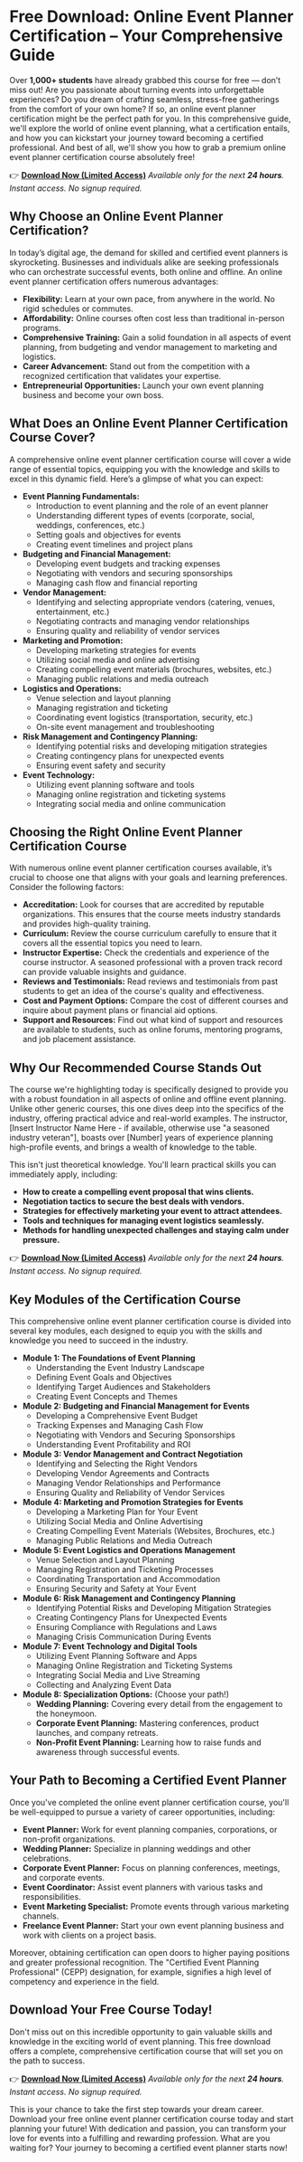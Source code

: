 # Free Download: Online Event Planner Certification – Your Comprehensive Guide

Over **1,000+ students** have already grabbed this course for free — don’t miss out!
Are you passionate about turning events into unforgettable experiences? Do you dream of crafting seamless, stress-free gatherings from the comfort of your own home? If so, an online event planner certification might be the perfect path for you. In this comprehensive guide, we'll explore the world of online event planning, what a certification entails, and how you can kickstart your journey toward becoming a certified professional. And best of all, we'll show you how to grab a premium online event planner certification course absolutely free!

👉 [**Download Now (Limited Access)**](https://udemywork.com/online-event-planner-certification)
_Available only for the next **24 hours**. Instant access. No signup required._

## Why Choose an Online Event Planner Certification?

In today’s digital age, the demand for skilled and certified event planners is skyrocketing. Businesses and individuals alike are seeking professionals who can orchestrate successful events, both online and offline. An online event planner certification offers numerous advantages:

*   **Flexibility:** Learn at your own pace, from anywhere in the world. No rigid schedules or commutes.
*   **Affordability:** Online courses often cost less than traditional in-person programs.
*   **Comprehensive Training:** Gain a solid foundation in all aspects of event planning, from budgeting and vendor management to marketing and logistics.
*   **Career Advancement:** Stand out from the competition with a recognized certification that validates your expertise.
*   **Entrepreneurial Opportunities:** Launch your own event planning business and become your own boss.

## What Does an Online Event Planner Certification Course Cover?

A comprehensive online event planner certification course will cover a wide range of essential topics, equipping you with the knowledge and skills to excel in this dynamic field. Here’s a glimpse of what you can expect:

*   **Event Planning Fundamentals:**
    *   Introduction to event planning and the role of an event planner
    *   Understanding different types of events (corporate, social, weddings, conferences, etc.)
    *   Setting goals and objectives for events
    *   Creating event timelines and project plans
*   **Budgeting and Financial Management:**
    *   Developing event budgets and tracking expenses
    *   Negotiating with vendors and securing sponsorships
    *   Managing cash flow and financial reporting
*   **Vendor Management:**
    *   Identifying and selecting appropriate vendors (catering, venues, entertainment, etc.)
    *   Negotiating contracts and managing vendor relationships
    *   Ensuring quality and reliability of vendor services
*   **Marketing and Promotion:**
    *   Developing marketing strategies for events
    *   Utilizing social media and online advertising
    *   Creating compelling event materials (brochures, websites, etc.)
    *   Managing public relations and media outreach
*   **Logistics and Operations:**
    *   Venue selection and layout planning
    *   Managing registration and ticketing
    *   Coordinating event logistics (transportation, security, etc.)
    *   On-site event management and troubleshooting
*   **Risk Management and Contingency Planning:**
    *   Identifying potential risks and developing mitigation strategies
    *   Creating contingency plans for unexpected events
    *   Ensuring event safety and security
*   **Event Technology:**
    *   Utilizing event planning software and tools
    *   Managing online registration and ticketing systems
    *   Integrating social media and online communication

## Choosing the Right Online Event Planner Certification Course

With numerous online event planner certification courses available, it’s crucial to choose one that aligns with your goals and learning preferences. Consider the following factors:

*   **Accreditation:** Look for courses that are accredited by reputable organizations. This ensures that the course meets industry standards and provides high-quality training.
*   **Curriculum:** Review the course curriculum carefully to ensure that it covers all the essential topics you need to learn.
*   **Instructor Expertise:** Check the credentials and experience of the course instructor. A seasoned professional with a proven track record can provide valuable insights and guidance.
*   **Reviews and Testimonials:** Read reviews and testimonials from past students to get an idea of the course's quality and effectiveness.
*   **Cost and Payment Options:** Compare the cost of different courses and inquire about payment plans or financial aid options.
*   **Support and Resources:** Find out what kind of support and resources are available to students, such as online forums, mentoring programs, and job placement assistance.

## Why Our Recommended Course Stands Out

The course we're highlighting today is specifically designed to provide you with a robust foundation in all aspects of online and offline event planning. Unlike other generic courses, this one dives deep into the specifics of the industry, offering practical advice and real-world examples. The instructor, [Insert Instructor Name Here - if available, otherwise use "a seasoned industry veteran"], boasts over [Number] years of experience planning high-profile events, and brings a wealth of knowledge to the table.

This isn't just theoretical knowledge. You'll learn practical skills you can immediately apply, including:

*   **How to create a compelling event proposal that wins clients.**
*   **Negotiation tactics to secure the best deals with vendors.**
*   **Strategies for effectively marketing your event to attract attendees.**
*   **Tools and techniques for managing event logistics seamlessly.**
*   **Methods for handling unexpected challenges and staying calm under pressure.**

👉 [**Download Now (Limited Access)**](https://udemywork.com/online-event-planner-certification)
_Available only for the next **24 hours**. Instant access. No signup required._

## Key Modules of the Certification Course

This comprehensive online event planner certification course is divided into several key modules, each designed to equip you with the skills and knowledge you need to succeed in the industry.

*   **Module 1: The Foundations of Event Planning**
    *   Understanding the Event Industry Landscape
    *   Defining Event Goals and Objectives
    *   Identifying Target Audiences and Stakeholders
    *   Creating Event Concepts and Themes
*   **Module 2: Budgeting and Financial Management for Events**
    *   Developing a Comprehensive Event Budget
    *   Tracking Expenses and Managing Cash Flow
    *   Negotiating with Vendors and Securing Sponsorships
    *   Understanding Event Profitability and ROI
*   **Module 3: Vendor Management and Contract Negotiation**
    *   Identifying and Selecting the Right Vendors
    *   Developing Vendor Agreements and Contracts
    *   Managing Vendor Relationships and Performance
    *   Ensuring Quality and Reliability of Vendor Services
*   **Module 4: Marketing and Promotion Strategies for Events**
    *   Developing a Marketing Plan for Your Event
    *   Utilizing Social Media and Online Advertising
    *   Creating Compelling Event Materials (Websites, Brochures, etc.)
    *   Managing Public Relations and Media Outreach
*   **Module 5: Event Logistics and Operations Management**
    *   Venue Selection and Layout Planning
    *   Managing Registration and Ticketing Processes
    *   Coordinating Transportation and Accommodation
    *   Ensuring Security and Safety at Your Event
*   **Module 6: Risk Management and Contingency Planning**
    *   Identifying Potential Risks and Developing Mitigation Strategies
    *   Creating Contingency Plans for Unexpected Events
    *   Ensuring Compliance with Regulations and Laws
    *   Managing Crisis Communication During Events
*   **Module 7: Event Technology and Digital Tools**
    *   Utilizing Event Planning Software and Apps
    *   Managing Online Registration and Ticketing Systems
    *   Integrating Social Media and Live Streaming
    *   Collecting and Analyzing Event Data
*   **Module 8: Specialization Options:** (Choose your path!)
    *   **Wedding Planning:** Covering every detail from the engagement to the honeymoon.
    *   **Corporate Event Planning:** Mastering conferences, product launches, and company retreats.
    *   **Non-Profit Event Planning:** Learning how to raise funds and awareness through successful events.

## Your Path to Becoming a Certified Event Planner

Once you've completed the online event planner certification course, you'll be well-equipped to pursue a variety of career opportunities, including:

*   **Event Planner:** Work for event planning companies, corporations, or non-profit organizations.
*   **Wedding Planner:** Specialize in planning weddings and other celebrations.
*   **Corporate Event Planner:** Focus on planning conferences, meetings, and corporate events.
*   **Event Coordinator:** Assist event planners with various tasks and responsibilities.
*   **Event Marketing Specialist:** Promote events through various marketing channels.
*   **Freelance Event Planner:** Start your own event planning business and work with clients on a project basis.

Moreover, obtaining certification can open doors to higher paying positions and greater professional recognition. The "Certified Event Planning Professional" (CEPP) designation, for example, signifies a high level of competency and experience in the field.

## Download Your Free Course Today!

Don't miss out on this incredible opportunity to gain valuable skills and knowledge in the exciting world of event planning. This free download offers a complete, comprehensive certification course that will set you on the path to success.

👉 [**Download Now (Limited Access)**](https://udemywork.com/online-event-planner-certification)
_Available only for the next **24 hours**. Instant access. No signup required._

This is your chance to take the first step towards your dream career. Download your free online event planner certification course today and start planning your future! With dedication and passion, you can transform your love for events into a fulfilling and rewarding profession. What are you waiting for? Your journey to becoming a certified event planner starts now!
